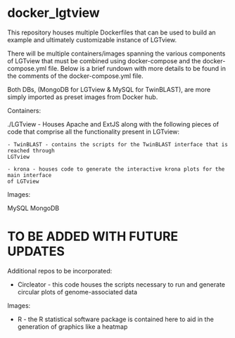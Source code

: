 # docker_lgtview
This repository houses multiple Dockerfiles that can be used to build an example 
and ultimately customizable instance of LGTview.

There will be multiple containers/images spanning the various components of LGTview that
must be combined using docker-compose and the docker-compose.yml file. Below is a 
brief rundown with more details to be found in the comments of the docker-compose.yml
file. 

Both DBs, (MongoDB for LGTview & MySQL for TwinBLAST), are more simply imported 
as preset images from Docker hub. 

Containers:

./LGTview - Houses Apache and ExtJS along with the following pieces of code that comprise 
all the functionality present in LGTview:

	- TwinBLAST - contains the scripts for the TwinBLAST interface that is reached through 
	LGTview

	- krona - houses code to generate the interactive krona plots for the main interface
	of LGTview

Images: 

MySQL
MongoDB

# TO BE ADDED WITH FUTURE UPDATES
Additional repos to be incorporated:

* Circleator - this code houses the scripts necessary to run and generate circular
plots of genome-associated data

Images: 

* R - the R statistical software package is contained here to aid in the generation
of graphics like a heatmap
